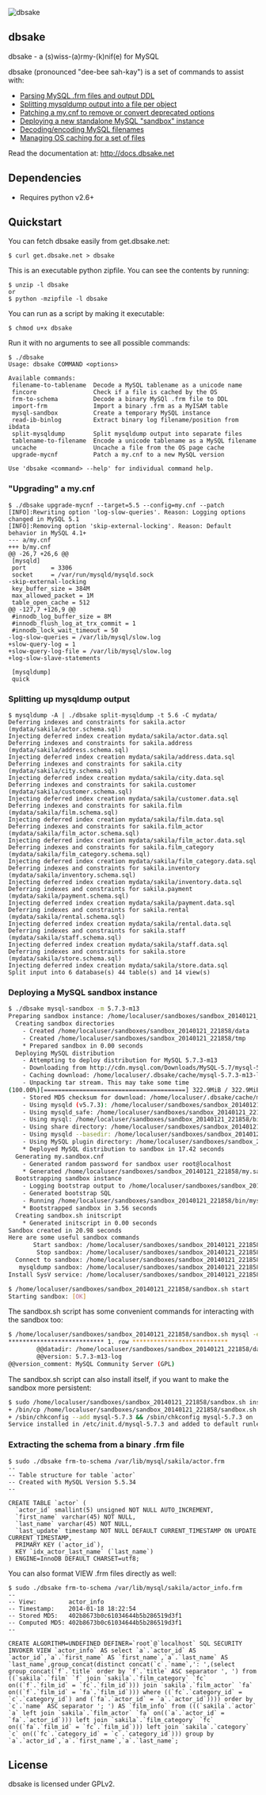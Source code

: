 ![dbsake](https://raw.github.com/abg/dbsake/master/sake-icon.png)

## dbsake

dbsake - a (s)wiss-(a)rmy-(k)nif(e) for MySQL

dbsake (pronounced "dee-bee sah-kay") is a set of commands to assist with:

  - [Parsing MySQL .frm files and output DDL][0]
  - [Splitting mysqldump output into a file per object][1]
  - [Patching a my.cnf to remove or convert deprecated options][2]
  - [Deploying a new standalone MySQL "sandbox" instance][3]
  - [Decoding/encoding MySQL filenames][4]
  - [Managing OS caching for a set of files][5]


[0]: http://docs.dbsake.net/subcommands.html#frm-to-schema
[1]: http://docs.dbsake.net/subcommands.html#split-mysqldump
[2]: http://docs.dbsake.net/subcommands.html#upgrade-mycnf
[3]: http://docs.dbsake.net/subcommands.html#mysql-sandbox
[4]: http://docs.dbsake.net/subcommands.html#filename-to-tablename
[5]: http://docs.dbsake.net/subcommands.html#fincore

Read the documentation at: http://docs.dbsake.net

## Dependencies

- Requires python v2.6+

## Quickstart

You can fetch dbsake easily from get.dbsake.net:

    $ curl get.dbsake.net > dbsake

This is an executable python zipfile.  You can see the contents by running:

    $ unzip -l dbsake
    or
    $ python -mzipfile -l dbsake

You can run as a script by making it executable:

    $ chmod u+x dbsake

Run it with no arguments to see all possible commands:

    $ ./dbsake
    Usage: dbsake COMMAND <options>

    Available commands:
     filename-to-tablename  Decode a MySQL tablename as a unicode name
     fincore                Check if a file is cached by the OS
     frm-to-schema          Decode a binary MySQl .frm file to DDL
     import-frm             Import a binary .frm as a MyISAM table
     mysql-sandbox          Create a temporary MySQL instance
     read-ib-binlog         Extract binary log filename/position from ibdata
     split-mysqldump        Split mysqldump output into separate files
     tablename-to-filename  Encode a unicode tablename as a MySQL filename
     uncache                Uncache a file from the OS page cache
     upgrade-mycnf          Patch a my.cnf to a new MySQL version

    Use 'dbsake <command> --help' for individual command help.

### "Upgrading" a my.cnf

    $ ./dbsake upgrade-mycnf --target=5.5 --config=my.cnf --patch
    [INFO]:Rewriting option 'log-slow-queries'. Reason: Logging options changed in MySQL 5.1
    [INFO]:Removing option 'skip-external-locking'. Reason: Default behavior in MySQL 4.1+
    --- a/my.cnf
    +++ b/my.cnf
    @@ -26,7 +26,6 @@
     [mysqld]
     port		= 3306
     socket		= /var/run/mysqld/mysqld.sock
    -skip-external-locking
     key_buffer_size = 384M
     max_allowed_packet = 1M
     table_open_cache = 512
    @@ -127,7 +126,9 @@
     #innodb_log_buffer_size = 8M
     #innodb_flush_log_at_trx_commit = 1
     #innodb_lock_wait_timeout = 50
    -log-slow-queries = /var/lib/mysql/slow.log
    +slow-query-log = 1
    +slow-query-log-file = /var/lib/mysql/slow.log
    +log-slow-slave-statements

     [mysqldump]
     quick

### Splitting up mysqldump output

    $ mysqldump -A | ./dbsake split-mysqldump -t 5.6 -C mydata/
    Deferring indexes and constraints for sakila.actor (mydata/sakila/actor.schema.sql)
    Injecting deferred index creation mydata/sakila/actor.data.sql
    Deferring indexes and constraints for sakila.address (mydata/sakila/address.schema.sql)
    Injecting deferred index creation mydata/sakila/address.data.sql
    Deferring indexes and constraints for sakila.city (mydata/sakila/city.schema.sql)
    Injecting deferred index creation mydata/sakila/city.data.sql
    Deferring indexes and constraints for sakila.customer (mydata/sakila/customer.schema.sql)
    Injecting deferred index creation mydata/sakila/customer.data.sql
    Deferring indexes and constraints for sakila.film (mydata/sakila/film.schema.sql)
    Injecting deferred index creation mydata/sakila/film.data.sql
    Deferring indexes and constraints for sakila.film_actor (mydata/sakila/film_actor.schema.sql)
    Injecting deferred index creation mydata/sakila/film_actor.data.sql
    Deferring indexes and constraints for sakila.film_category (mydata/sakila/film_category.schema.sql)
    Injecting deferred index creation mydata/sakila/film_category.data.sql
    Deferring indexes and constraints for sakila.inventory (mydata/sakila/inventory.schema.sql)
    Injecting deferred index creation mydata/sakila/inventory.data.sql
    Deferring indexes and constraints for sakila.payment (mydata/sakila/payment.schema.sql)
    Injecting deferred index creation mydata/sakila/payment.data.sql
    Deferring indexes and constraints for sakila.rental (mydata/sakila/rental.schema.sql)
    Injecting deferred index creation mydata/sakila/rental.data.sql
    Deferring indexes and constraints for sakila.staff (mydata/sakila/staff.schema.sql)
    Injecting deferred index creation mydata/sakila/staff.data.sql
    Deferring indexes and constraints for sakila.store (mydata/sakila/store.schema.sql)
    Injecting deferred index creation mydata/sakila/store.data.sql
    Split input into 6 database(s) 44 table(s) and 14 view(s)

### Deploying a MySQL sandbox instance

```bash
$ ./dbsake mysql-sandbox -m 5.7.3-m13
Preparing sandbox instance: /home/localuser/sandboxes/sandbox_20140121_221858
  Creating sandbox directories
    - Created /home/localuser/sandboxes/sandbox_20140121_221858/data
    - Created /home/localuser/sandboxes/sandbox_20140121_221858/tmp
    * Prepared sandbox in 0.00 seconds
  Deploying MySQL distribution
    - Attempting to deploy distribution for MySQL 5.7.3-m13
    - Downloading from http://cdn.mysql.com/Downloads/MySQL-5.7/mysql-5.7.3-m13-linux-glibc2.5-x86_64.tar.gz
    - Caching download: /home/localuser/.dbsake/cache/mysql-5.7.3-m13-linux-glibc2.5-x86_64.tar.gz
    - Unpacking tar stream. This may take some time
(100.00%)[========================================] 322.9MiB / 322.9MiB
    - Stored MD5 checksum for download: /home/localuser/.dbsake/cache/mysql-5.7.3-m13-linux-glibc2.5-x86_64.tar.gz.md5
    - Using mysqld (v5.7.3): /home/localuser/sandboxes/sandbox_20140121_221858/bin/mysqld
    - Using mysqld_safe: /home/localuser/sandboxes/sandbox_20140121_221858/bin/mysqld_safe
    - Using mysql: /home/localuser/sandboxes/sandbox_20140121_221858/bin/mysql
    - Using share directory: /home/localuser/sandboxes/sandbox_20140121_221858/share
    - Using mysqld --basedir: /home/localuser/sandboxes/sandbox_20140121_221858
    - Using MySQL plugin directory: /home/localuser/sandboxes/sandbox_20140121_221858/lib/plugin
    * Deployed MySQL distribution to sandbox in 17.42 seconds
  Generating my.sandbox.cnf
    - Generated random password for sandbox user root@localhost
    * Generated /home/localuser/sandboxes/sandbox_20140121_221858/my.sandbox.cnf in 0.00 seconds
  Bootstrapping sandbox instance
    - Logging bootstrap output to /home/localuser/sandboxes/sandbox_20140121_221858/bootstrap.log
    - Generated bootstrap SQL
    - Running /home/localuser/sandboxes/sandbox_20140121_221858/bin/mysqld --defaults-file=/home/localuser/sandboxes/sandbox_20140121_221858/my.sandbox.cnf --bootstrap
    * Bootstrapped sandbox in 3.56 seconds
  Creating sandbox.sh initscript
    * Generated initscript in 0.00 seconds
Sandbox created in 20.98 seconds
Here are some useful sandbox commands
       Start sandbox: /home/localuser/sandboxes/sandbox_20140121_221858/sandbox.sh start
        Stop sandbox: /home/localuser/sandboxes/sandbox_20140121_221858/sandbox.sh stop
  Connect to sandbox: /home/localuser/sandboxes/sandbox_20140121_221858/sandbox.sh mysql <options>
   mysqldump sandbox: /home/localuser/sandboxes/sandbox_20140121_221858/sandbox.sh mysqldump <options>
Install SysV service: /home/localuser/sandboxes/sandbox_20140121_221858/sandbox.sh install-service
```

```bash
$ /home/localuser/sandboxes/sandbox_20140121_221858/sandbox.sh start
Starting sandbox: [OK]
```

The sandbox.sh script has some convenient commands for interacting with the sandbox too:

```bash
$ /home/localuser/sandboxes/sandbox_20140121_221858/sandbox.sh mysql -e 'select @@datadir, @@version, @@version_comment\G'
*************************** 1. row ***************************
        @@datadir: /home/localuser/sandboxes/sandbox_20140121_221858/data/
        @@version: 5.7.3-m13-log
@@version_comment: MySQL Community Server (GPL)
```

The sandbox.sh script can also install itself, if you want to make the sandbox more persistent:

```bash
$ sudo /home/localuser/sandboxes/sandbox_20140121_221858/sandbox.sh install-service
+ /bin/cp /home/localuser/sandboxes/sandbox_20140121_221858/sandbox.sh /etc/init.d/mysql-5.7.3
+ /sbin/chkconfig --add mysql-5.7.3 && /sbin/chkconfig mysql-5.7.3 on
Service installed in /etc/init.d/mysql-5.7.3 and added to default runlevels
```

### Extracting the schema from a binary .frm file

```
$ sudo ./dbsake frm-to-schema /var/lib/mysql/sakila/actor.frm
--
-- Table structure for table `actor`
-- Created with MySQL Version 5.5.34
--

CREATE TABLE `actor` (
  `actor_id` smallint(5) unsigned NOT NULL AUTO_INCREMENT,
  `first_name` varchar(45) NOT NULL,
  `last_name` varchar(45) NOT NULL,
  `last_update` timestamp NOT NULL DEFAULT CURRENT_TIMESTAMP ON UPDATE CURRENT_TIMESTAMP,
  PRIMARY KEY (`actor_id`),
  KEY `idx_actor_last_name` (`last_name`)
) ENGINE=InnoDB DEFAULT CHARSET=utf8;
```
You can also format VIEW .frm files directly as well:
```
$ sudo ./dbsake frm-to-schema /var/lib/mysql/sakila/actor_info.frm
--
-- View:         actor_info
-- Timestamp:    2014-01-18 18:22:54
-- Stored MD5:   402b8673b0c61034644b5b286519d3f1
-- Computed MD5: 402b8673b0c61034644b5b286519d3f1
--

CREATE ALGORITHM=UNDEFINED DEFINER=`root`@`localhost` SQL SECURITY INVOKER VIEW `actor_info` AS select `a`.`actor_id` AS `actor_id`,`a`.`first_name` AS `first_name`,`a`.`last_name` AS `last_name`,group_concat(distinct concat(`c`.`name`,': ',(select group_concat(`f`.`title` order by `f`.`title` ASC separator ', ') from ((`sakila`.`film` `f` join `sakila`.`film_category` `fc` on((`f`.`film_id` = `fc`.`film_id`))) join `sakila`.`film_actor` `fa` on((`f`.`film_id` = `fa`.`film_id`))) where ((`fc`.`category_id` = `c`.`category_id`) and (`fa`.`actor_id` = `a`.`actor_id`)))) order by `c`.`name` ASC separator '; ') AS `film_info` from (((`sakila`.`actor` `a` left join `sakila`.`film_actor` `fa` on((`a`.`actor_id` = `fa`.`actor_id`))) left join `sakila`.`film_category` `fc` on((`fa`.`film_id` = `fc`.`film_id`))) left join `sakila`.`category` `c` on((`fc`.`category_id` = `c`.`category_id`))) group by `a`.`actor_id`,`a`.`first_name`,`a`.`last_name`;
```

## License

dbsake is licensed under GPLv2.
